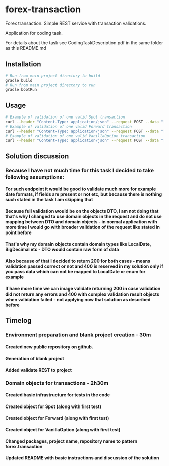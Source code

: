 # forex-transaction
Forex transaction. Simple REST service with transaction validations.

Application for coding task.

For details about the task see CodingTaskDescription.pdf in the same folder as this README.md

## Installation
```bash
# Run from main project directory to build
gradle build
# Run from main project directory to run
gradle bootRun
```

## Usage

```bash
# Example of validation of one valid Spot transaction
curl --header "Content-Type: application/json" --request POST --data "[{\"customer\":\"YODA1\",\"ccyPair\":\"EURUSD\",\"type\":\"Spot\",\"direction\":\"BUY\",\"tradeDate\":\"2020-08-11\",\"amount1\":1000000.00,\"amount2\":1120000.00,\"rate\":1.12,\"valueDate\":\"2020-08-15\",\"legalEntity\":\"UBS AG\",\"trader\":\"Josef Schoenberger\"}]" http://localhost:8080/forex-transaction/validate
# Example of validation of one valid Forward transaction
curl --header "Content-Type: application/json" --request POST --data "[{\"customer\":\"YODA2\",\"ccyPair\":\"EURUSD\",\"type\":\"Forward\",\"direction\":\"SELL\",\"tradeDate\":\"2020-08-11\",\"amount1\":1000000.00,\"amount2\":1120000.00,\"rate\":1.12,\"valueDate\":\"2020-08-22\",\"legalEntity\":\"UBS AG\",\"trader\":\"Josef Schoenberger\"}]" http://localhost:8080/forex-transaction/validate
# Example of validation of one valid VanillaOption transaction
curl --header "Content-Type: application/json" --request POST --data "[{\"customer\":\"YODA1\",\"ccyPair\":\"EURUSD\",\"type\":\"VanillaOption\",\"style\":\"EUROPEAN\",\"direction\":\"BUY\",\"strategy\":\"CALL\",\"tradeDate\":\"2020-08-11\",\"amount1\":1000000.00,\"amount2\":1120000.00,\"rate\":1.12,\"deliveryDate\":\"2020-08-22\",\"expiryDate\":\"2020-08-19\",\"payCcy\":\"USD\",\"premium\":0.20,\"premiumCcy\":\"USD\",\"premiumType\":\"%USD\",\"premiumDate\":\"2020-08-12\",\"legalEntity\":\"UBS AG\",\"trader\":\"Josef Schoenberger\"}]" http://localhost:8080/forex-transaction/validate
```

## Solution discussion
### Because I have not much time for this task I decided to take following assumptions:
#### For such endpoint it would be good to validate much more for example date formats, if fields are present or not etc, but because there is nothing such stated in the task I am skipping that
#### Because full validation would be on the objects DTO, I am not doing that that's why I changed to use domain objects in the request and do not use mapping between DTO and domain objects - in normal application with more time I would go with broader validation of the request like stated in point before
#### That's why my domain objects contain domain types like LocalDate, BigDecimal etc - DTO would contain raw form of data
#### Also because of that I decided to return 200 for both cases - means validation passed correct or not and 400 is reserved in my solution only if you pass data which can not be mapped to LocalDate or enum for example
#### If have more time we can image validate returning 200 in case validation did not return any errors and 400 with complex validation result objects when validation failed - not applying now that solution as described before

## Timelog

### Environment preparation and blank project creation - 30m
#### Created new public repository on github.
#### Generation of blank project
#### Added validate REST to project

### Domain objects for transactions - 2h30m
#### Created basic infrastructure for tests in the code
#### Created object for Spot (along with first test)
#### Created object for Forward (along with first test)
#### Created object for VanillaOption (along with first test)
#### Changed packages, project name, repository name to pattern forex.transaction
#### Updated README with basic instructions and discussion of the solution